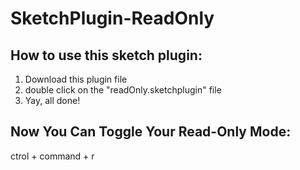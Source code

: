 # SketchPlugin-ReadOnly
## How to use this sketch plugin: ##
1. Download this plugin file
2. double click on the "readOnly.sketchplugin" file
3. Yay, all done!

## Now You Can Toggle Your Read-Only Mode: ##
ctrol + command + r

